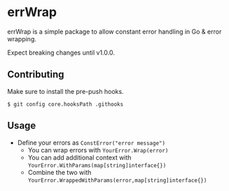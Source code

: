 # errWrap

errWrap is a simple package to allow constant error handling in Go & error wrapping. 

Expect breaking changes until v1.0.0.


## Contributing

Make sure to install the pre-push hooks.

    $ git config core.hooksPath .githooks

## Usage

 - Define your errors as `ConstError("error message")`
   - You can wrap errors with `YourError.Wrap(error)`
   - You can add additional context with `YourError.WithParams(map[string]interface{})`
   - Combine the two with `YourError.WrappedWithParams(error,map[string]interface{})`